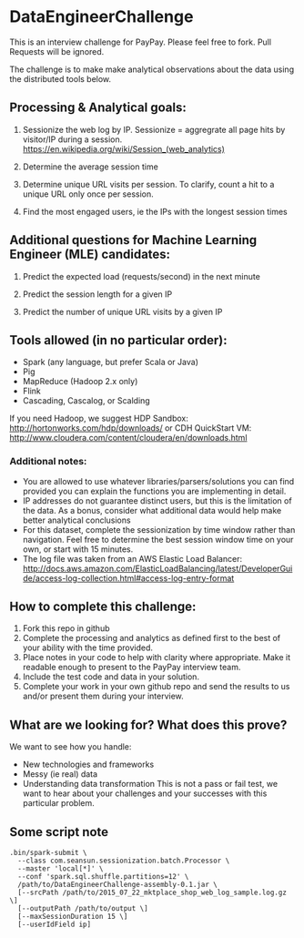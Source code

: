 # DataEngineerChallenge

This is an interview challenge for PayPay. Please feel free to fork. Pull Requests will be ignored.

The challenge is to make make analytical observations about the data using the distributed tools below.

## Processing & Analytical goals:

1. Sessionize the web log by IP. Sessionize = aggregrate all page hits by visitor/IP during a session.
    https://en.wikipedia.org/wiki/Session_(web_analytics)

2. Determine the average session time

3. Determine unique URL visits per session. To clarify, count a hit to a unique URL only once per session.

4. Find the most engaged users, ie the IPs with the longest session times

## Additional questions for Machine Learning Engineer (MLE) candidates:
1. Predict the expected load (requests/second) in the next minute

2. Predict the session length for a given IP

3. Predict the number of unique URL visits by a given IP

## Tools allowed (in no particular order):
- Spark (any language, but prefer Scala or Java)
- Pig
- MapReduce (Hadoop 2.x only)
- Flink
- Cascading, Cascalog, or Scalding

If you need Hadoop, we suggest 
HDP Sandbox:
http://hortonworks.com/hdp/downloads/
or 
CDH QuickStart VM:
http://www.cloudera.com/content/cloudera/en/downloads.html


### Additional notes:
- You are allowed to use whatever libraries/parsers/solutions you can find provided you can explain the functions you are implementing in detail.
- IP addresses do not guarantee distinct users, but this is the limitation of the data. As a bonus, consider what additional data would help make better analytical conclusions
- For this dataset, complete the sessionization by time window rather than navigation. Feel free to determine the best session window time on your own, or start with 15 minutes.
- The log file was taken from an AWS Elastic Load Balancer:
http://docs.aws.amazon.com/ElasticLoadBalancing/latest/DeveloperGuide/access-log-collection.html#access-log-entry-format



## How to complete this challenge:

1. Fork this repo in github
2. Complete the processing and analytics as defined first to the best of your ability with the time provided.
3. Place notes in your code to help with clarity where appropriate. Make it readable enough to present to the PayPay interview team.
4. Include the test code and data in your solution. 
5. Complete your work in your own github repo and send the results to us and/or present them during your interview.

## What are we looking for? What does this prove?

We want to see how you handle:
- New technologies and frameworks
- Messy (ie real) data
- Understanding data transformation
This is not a pass or fail test, we want to hear about your challenges and your successes with this particular problem.


## Some script note
```$xslt
.bin/spark-submit \
  --class com.seansun.sessionization.batch.Processor \
  --master 'local[*]' \
  --conf 'spark.sql.shuffle.partitions=12' \
  /path/to/DataEngineerChallenge-assembly-0.1.jar \
  [--srcPath /path/to/2015_07_22_mktplace_shop_web_log_sample.log.gz \]
  [--outputPath /path/to/output \]
  [--maxSessionDuration 15 \]
  [--userIdField ip]
```